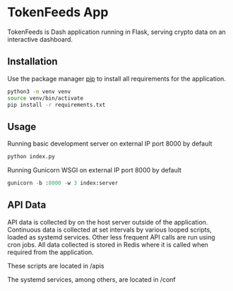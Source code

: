 # TokenFeeds App

TokenFeeds is Dash application running in Flask, serving crypto data on an interactive dashboard. 

## Installation

Use the package manager [pip](https://pip.pypa.io/en/stable/) to install all requirements for the application.

```bash
python3 -m venv venv
source venv/bin/activate
pip install -r requirements.txt
```

## Usage

Running basic development server on external IP port 8000 by default

```python
python index.py
```

Running Gunicorn WSGI on external IP port 8000 by default

```python
gunicorn -b :8000 -w 3 index:server 
```

## API Data 

API data is collected by on the host server outside of the application. 
Continuous data is collected at set intervals by various looped scripts, loaded as systemd services. Other less frequent API calls are run using cron jobs. All data collected is stored in Redis where it is called when required from the application.

These scripts are located in /apis

The systemd services, among others, are located in /conf

